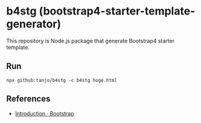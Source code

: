 # b4stg (bootstrap4-starter-template-generator)

This repository is Node.js package that generate Bootstrap4 starter template.

## Run

```
npx github:tanjo/b4stg -c b4stg hoge.html
```

## References

- [Introduction · Bootstrap](https://getbootstrap.com/docs/4.4/getting-started/introduction/)
